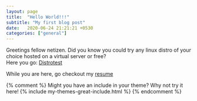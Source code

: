 ```yaml
---
layout: page
title:  "Hello World!!!"
subtitle: "My first blog post"
date:   2020-06-24 21:21:21 +0530
categories: ["general"]
---
```


Greetings fellow netizen. Did you know you could try any linux distro of your choice hosted on a virtual server or free?   
Here you go: [Distrotest](https://distrotest.net/ "Go to Distrotest.net")

While you are here, go checkout my [resume](https://stephen-tellis.github.io/resume/resume "Stephen Loves to work")

{% comment %}
Might you have an include in your theme? Why not try it here!
{% include my-themes-great-include.html %}
{% endcomment %}

